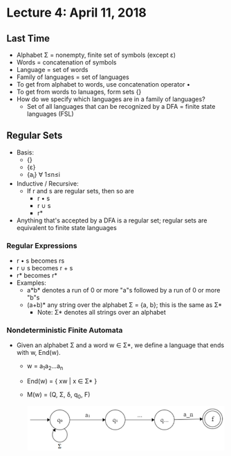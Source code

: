 # Lecture 4: April 11, 2018
## Last Time
* Alphabet Σ = nonempty, finite set of symbols (except ε)
* Words = concatenation of symbols
* Language = set of words
* Family of languages = set of languages
* To get from alphabet to words, use concatenation operator •
* To get from words to lanuages, form sets {}
* How do we specify which languages are in a family of languages?
  * Set of all languages that can be recognized by a DFA = finite state languages (FSL)
## Regular Sets
* Basis: 
  * {}
  * {ε}
  * {a<sub>i</sub>} ∀ 1≤n≤i
* Inductive / Recursive: 
   * If r and s are regular sets, then so are
     * r • s
     * r ∪ s
     * r*
* Anything that's accepted by a DFA is a regular set; regular sets are equivalent to finite state languages
### Regular Expressions
* r • s becomes rs
* r ∪ s becomes r + s
* r* becomes r*
* Examples: 
  * a\*b\* denotes a run of 0 or more "a"s followed by a run of 0 or more "b"s
  * (a+b)* any string over the alphabet Σ = {a, b}; this is the same as Σ*
    * Note: Σ* denotes all strings over an alphabet
### Nondeterministic Finite Automata
* Given an alphabet Σ and a word w ∈ Σ*, we define a language that ends with w, End(w).
  * w = a<sub>1</sub>a<sub>2</sub>...a<sub>n</sub>
  * End(w) = { xw | x ∈ Σ* }
  * M(w) = (Q, Σ, δ, q<sub>0</sub>, F)
  
    ![NFA](images/april11-1.PNG)
  
